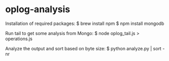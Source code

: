 # oplog-analysis

Installation of required packages:
$ brew install npm
$ npm install mongodb

Run tail to get some analysis from Mongo:
$ node oplog_tail.js > operations.js

Analyze the output and sort based on byte size:
$ python analyze.py | sort -nr


